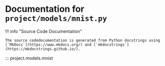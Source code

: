 # Documentation for `project/models/mnist.py`

!!! info "Source Code Documentation"

    The source codedocumentation is generated from Python docstrings using [`MkDocs`](https://www.mkdocs.org/) and [`mkdocstrings`](https://mkdocstrings.github.io/).

::: project.models.mnist
